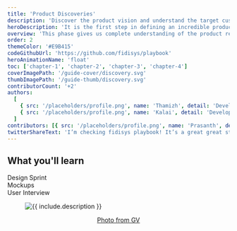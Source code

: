 ```yaml
---
title: 'Product Discoveries'
description: 'Discover the product vision and understand the target customers.'
heroDescription: 'It is the first step in defining an incredible product which helps in saving time and relatively yield higher payoff.'
overview: 'This phase gives us complete understanding of the product requirements and the challenges in it. We follow Design Sprint introduced by Google Ventures which led them to apply successful business strategies, design thinking and test process.'
order: 2
themeColor: '#E9B415'
codeGithubUrl: 'https://github.com/fidisys/playbook'
heroAnimationName: 'float'
toc: ['chapter-1', 'chapter-2', 'chapter-3', 'chapter-4']
coverImagePath: '/guide-cover/discovery.svg'
thumbImagePath: '/guide-thumb/discovery.svg'
contributorCount: '+2'
authors:
  [
    { src: '/placeholders/profile.png', name: 'Thamizh', detail: 'Developer' },
    { src: '/placeholders/profile.png', name: 'Kalai', detail: 'Developer' },
  ]
contributors: [{ src: '/placeholders/profile.png', name: 'Prasanth', detail: 'Developer' }]
twitterShareText: 'I’m checking fidisys playbook! It’s a great great strategical idea for all startups.'
---
```


<h2>What you'll learn</h2>

<div class="badge-box">
  <div class="badge">
    <!-- <img src="/frameworks/logo-react.svg">  -->
    Design Sprint
  </div>

  <div class="badge">
    <!-- <img src="/frameworks/logo-vue.svg">  -->
    Mockups
  </div>

  <div class="badge">
    <!-- <img src="/frameworks/logo-angular.svg">  -->
    User Interview
  </div>
</div>

<!-- ![Taskbox UI](/placeholders/designsprint.png) -->

<figure class="image">
  <img src="https://www.gv.com/sprint/img/sprint-diagram.png" alt="{{ include.description }}">
  <p align="center">
    <a href="https://www.gv.com/sprint/img/sprint-diagram.png" target="_blank">Photo from GV</a>
  </p>
</figure>

<!-- ✍️Coming soon: Please watch this space for more updates from our team. Thanks for the patience!.

📖 Each chapter is linked to a working commit to help you stay in sync.
-->
